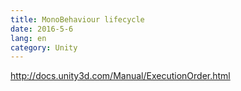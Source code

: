 ```yaml
---
title: MonoBehaviour lifecycle
date: 2016-5-6
lang: en
category: Unity
---
```


<http://docs.unity3d.com/Manual/ExecutionOrder.html>

